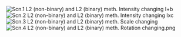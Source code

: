 ![Scn.1 L2 (non-binary) and L2 (binary) meth. Intensity changing I+b]("/../figs/Scn.1%20L2%20(non-binary)%20and%20L2%20(binary)%20meth.%20Intensity%20changing%20I+b.png")  
![Scn.2 L2 (non-binary) and L2 (binary) meth. Intensity changing Ixc]("/../figs/Scn.2%20L2%20(non-binary)%20and%20L2%20(binary)%20meth.%20Intensity%20changing%20Ixc.png")  
![Scn.3 L2 (non-binary) and L2 (binary) meth. Scale changing]("/../figs/Scn.3%20L2%20(non-binary)%20and%20L2%20(binary)%20meth.%20Scale%20changing.png")  
![Scn.4 L2 (non-binary) and L2 (binary) meth. Rotation changing.png]("/../figs/Scn.4%20L2%20(non-binary)%20and%20L2%20(binary)%20meth.%20Rotation%20changing.png")  